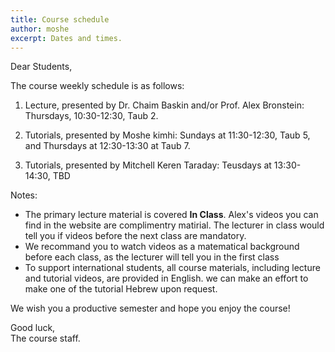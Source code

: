 ```yaml
---
title: Course schedule
author: moshe
excerpt: Dates and times.
---
```


Dear Students,

The course weekly schedule is as follows:

1. Lecture, presented by Dr. Chaim Baskin and/or Prof. Alex Bronstein:
	Thursdays, 10:30-12:30, Taub 2.  

2. Tutorials, presented by Moshe kimhi:
	Sundays at 11:30-12:30, Taub 5, and Thursdays at 12:30-13:30 at Taub 7.
	
3. Tutorials, presented by Mitchell Keren Taraday:
	Teusdays at 13:30-14:30, TBD
	

Notes:
- The primary lecture material is covered **In Class**.
	Alex's videos you can find in the website are complimentry matirial.
	The lecturer in class would tell you if videos before the next class are mandatory.
- We recommand you to watch videos as a matematical background before each class, 
	as the lecturer will tell you in the first class
- To support international students, all course materials, including lecture
  and tutorial videos, are provided in English. we can make an effort to make one of the tutorial Hebrew upon request.

We wish you a productive semester and hope you enjoy the course!


Good luck,  
The course staff.

